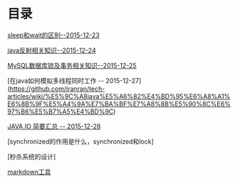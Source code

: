 # 目录
[sleep和wait的区别--2015-12-23](https://github.com/iranran/tech-articles/wiki/sleep%E5%92%8Cwait%E7%9A%84%E5%8C%BA%E5%88%AB)

[java反射相关知识--2015-12-24](https://github.com/iranran/tech-articles/wiki/java%E5%8F%8D%E5%B0%84%E7%9B%B8%E5%85%B3%E7%9F%A5%E8%AF%86)

[MySQL数据库锁及事务相关知识--2015-12-25](https://github.com/iranran/tech-articles/wiki/MySQL%E6%95%B0%E6%8D%AE%E5%BA%93%E9%94%81%E5%8F%8A%E4%BA%8B%E5%8A%A1%E7%9B%B8%E5%85%B3%E7%9F%A5%E8%AF%86)

[在java如何模拟多线程同时工作 -- 2015-12-27] (https://github.com/iranran/tech-articles/wiki/%E5%9C%A8java%E5%A6%82%E4%BD%95%E6%A8%A1%E6%8B%9F%E5%A4%9A%E7%BA%BF%E7%A8%8B%E5%90%8C%E6%97%B6%E5%B7%A5%E4%BD%9C)

[JAVA IO 简要汇总  -- 2015-12-28](https://github.com/iranran/tech-articles/wiki/JAVA-IO-%E7%AE%80%E8%A6%81%E6%B1%87%E6%80%BB)

[synchronized的作用是什么，synchronized和lock]

[秒杀系统的设计]

[markdown工具](https://www.zybuluo.com/mdeditor)

